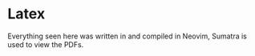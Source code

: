 # Latex

Everything seen here was written in and compiled in Neovim, Sumatra is used to view the PDFs. 
